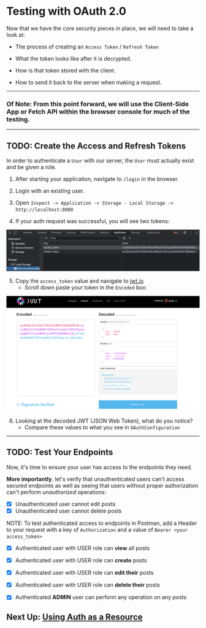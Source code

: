 # Testing with OAuth 2.0

Now that we have the core security pieces in place, 
we will need to take a look at:


- The process of creating an `Access Token` / `Refresh Token`


- What the token looks like after it is decrypted.


- How is that token stored with the client.


- How to send it back to the server when making a request.

---

### Of Note: From this point forward, we will use the Client-Side App or Fetch API within the browser console for much of the testing.

---
## TODO: Create the Access and Refresh Tokens

In order to authenticate a `User` with our server, the `User` must actually exist and be given a role.

1. After starting your application, navigate to `/login` in the browser.


2. Login with an existing user.


3. Open `Inspect -> Application -> Storage - Local Storage -> http://localhost:8080 `


4. If your auth request was successful, you will see two tokens:

![tokens](../tokens.png)

5. Copy the `access_token` value and navigate to [jwt.io](https://jwt.io/)
    - Scroll down paste your token in the `Encoded` box:
    
![jwt.io decoder](../decode.png)

6. Looking at the decoded JWT (JSON Web Token), what do you notice?
    - Compare these values to what you see in `OAuthConfiguration`


---

## TODO: Test Your Endpoints

Now, it's time to ensure your user has access to the endpoints they need.

**More importantly**, let's verify that unauthenticated users can't access secured endpoints as well as seeing that users without proper authorization can't perform *unauthorized* operations:

- [x] Unauthenticated user cannot edit posts
- [x] Unauthenticated user cannot delete posts

NOTE: To test authenticated access to endpoints in Postman, add a Header to your request with a key of `Authorization` and a value of `Bearer <your access_token>`

- [x] Authenticated user with USER role can **view** all posts
- [x] Authenticated user with USER role can **create** posts
- [x] Authenticated user with USER role can **edit their** posts
- [x] Authenticated user with USER role can **delete their** posts


- [x] Authenticated **ADMIN** user can perform any operation on any posts

## Next Up: [Using Auth as a Resource](21-using-auth-as-resource.md)




